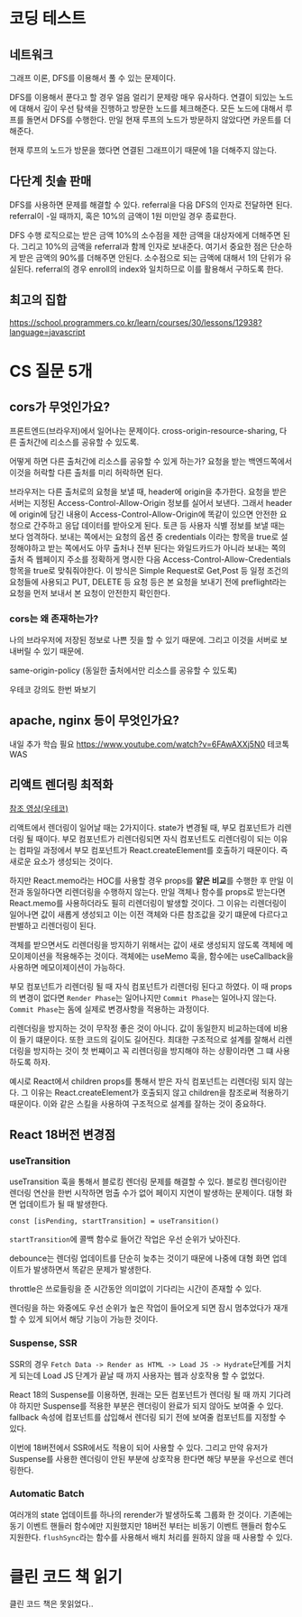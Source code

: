 # 코딩 테스트

## 네트워크

그래프 이론, DFS를 이용해서 풀 수 있는 문제이다.

DFS를 이용해서 푼다고 할 경우 얼음 얼리기 문제랑 매우 유사하다.
연결이 되있는 노드에 대해서 깊이 우선 탐색을 진행하고 방문한 노드를 체크해준다.
모든 노드에 대해서 루프를 돌면서 DFS를 수행한다. 만일 현재 루프의 노드가 방문하지 않았다면 카운트를 더해준다.

현재 루프의 노드가 방문을 했다면 연결된 그래프이기 때문에 1을 더해주지 않는다.

## 다단계 칫솔 판매

DFS를 사용하면 문제를 해결할 수 있다. referral을 다음 DFS의 인자로 전달하면 된다.
referral이 -일 때까지, 혹은 10%의 금액이 1원 미만일 경우 종료한다.

DFS 수행 로직으로는 받은 금액 10%의 소수점을 제한 금액을 대상자에게 더해주면 된다. 그리고 10%의 금액을 referral과 함께 인자로 보내준다.
여기서 중요한 점은 단순하게 받은 금액의 90%를 더해주면 안된다. 소수점으로 되는 금액에 대해서 1의 단위가 유실된다.
referral의 경우 enroll의 index와 일치하므로 이를 활용해서 구하도록 한다.

## 최고의 집합

https://school.programmers.co.kr/learn/courses/30/lessons/12938?language=javascript

# CS 질문 5개

## cors가 무엇인가요?

프론트엔드(브라우저)에서 일어나는 문제이다.
cross-origin-resource-sharing, 다른 출처간에 리소스를 공유할 수 있도록.

어떻게 하면 다른 출처간에 리소스를 공유할 수 있게 하는가? 요청을 받는 백엔드쪽에서 이것을 허락할 다른 출처를 미리 허락하면 된다.

브라우저는 다른 출처로의 요청을 보낼 때, header에 origin을 추가한다. 요청을 받은 서버는 지정된 Access-Control-Allow-Origin 정보를 실어서 보낸다. 그래서 header에 origin에 담긴 내용이 Access-Control-Allow-Origin에 똑같이 있으면 안전한 요청으로 간주하고 응답 데이터를 받아오게 된다.
토큰 등 사용자 식별 정보를 보낼 때는 보다 엄격하다. 보내는 쪽에서는 요청의 옵션 중 credentials 이라는 항목을 true로 설정해야하고 받는 쪽에서도 아무 출처나 전부 된다는 와일드카드가 아니라 보내는 쪽의 출처 즉 웹페이지 주소를 정확하게 명시한 다음 Access-Control-Allow-Credentials 항목을 true로 맞춰줘야한다.
이 방식은 Simple Request로 Get,Post 등 일정 조건의 요청들에 사용되고 PUT, DELETE 등 요청 등은 본 요청을 보내기 전에 preflight라는 요청을 먼저 보내서 본 요청이 안전한지 확인한다.

### cors는 왜 존재하는가?

나의 브라우저에 저장된 정보로 나쁜 짓을 할 수 있기 때문에. 그리고 이것을 서버로 보내버릴 수 있기 때문에.

same-origin-policy (동일한 출처에서만 리소스를 공유할 수 있도록)

우테코 강의도 한번 봐보기

## apache, nginx 등이 무엇인가요?

내일 추가 학습 필요
https://www.youtube.com/watch?v=6FAwAXXj5N0
테코톡 WAS

## 리액트 렌더링 최적화

[참조 영상(우테코)](https://www.youtube.com/watch?v=1YAWshEGU6g&list=PLgXGHBqgT2TvpJ_p9L_yZKPifgdBOzdVH&index=14)

리액트에서 렌더링이 일어날 때는 2가지이다. state가 변경될 때, 부모 컴포넌트가 리렌더링 될 때이다.
부모 컴포넌트가 리렌더링되면 자식 컴포넌트도 리렌더링이 되는 이유는 컴파일 과정에서 부모 컴포넌트가 React.createElement를 호출하기 때문이다. 즉 새로운 요소가 생성되는 것이다.

하지만 React.memo라는 HOC를 사용할 경우 props를 **얕은 비교**를 수행한 후 만일 이전과 동일하다면 리렌더링을 수행하지 않는다. 만일 객체나 함수를 props로 받는다면 React.memo를 사용하더라도 필히 리렌더링이 발생할 것이다. 그 이유는 리렌더링이 일어나면 값이 새롭게 생성되고 이는 이전 객체와 다른 참조값을 갖기 떄문에 다르다고 판별하고 리렌더링이 된다.

객체를 받으면서도 리렌더링을 방지하기 위해서는 값이 새로 생성되지 않도록 객체에 메모이제이션을 적용해주는 것이다. 객체에는 useMemo 훅을, 함수에는 useCallback을 사용하면 메모이제이션이 가능하다.

부모 컴포넌트가 리렌더링 될 때 자식 컴포넌트가 리렌더링 된다고 하였다. 이 때 props의 변경이 없다면 `Render Phase`는 일어나지만 `Commit Phase`는 일어나지 않는다. `Commit Phase`는 돔에 실제로 변경사항을 적용하는 과정이다.

리렌더링을 방지하는 것이 무작정 좋은 것이 아니다. 값이 동일한지 비교하는데에 비용이 들기 떄문이다. 또한 코드의 길이도 길어진다. 최대한 구조적으로 설계를 잘해서 리렌더링을 방지하는 것이 첫 번쨰이고 꼭 리렌더링을 방지해야 하는 상황이라면 그 떄 사용하도록 하자.

예시로 React에서 children props를 통해서 받은 자식 컴포넌트는 리렌더링 되지 않는다. 그 이유는 React.createElement가 호출되지 않고 children을 참조로써 적용하기 때문이다. 이와 같은 스킬을 사용하여 구조적으로 설계를 잘하는 것이 중요하다.

## React 18버전 변경점

### useTransition

useTransition 훅을 통해서 블로킹 렌더링 문제를 해결할 수 있다. 블로킹 렌더링이란 렌더링 연산을 한번 시작하면 멈출 수가 없어 페이지 지연이 발생하는 문제이다. 대형 화면 업데이트가 될 때 발생한다.

```
const [isPending, startTransition] = useTransition()
```

`startTransition`에 콜백 함수로 들어간 작업은 우선 순위가 낮아진다.

debounce는 렌더링 업데이트를 단순히 늦추는 것이기 때문에 나중에 대형 화면 업데이트가 발생하면서 똑같은 문제가 발생한다.

throttle은 쓰로들링을 준 시간동안 의미없이 기다리는 시간이 존재할 수 있다.

렌더링을 하는 와중에도 우선 순위가 높은 작업이 들어오게 되면 잠시 멈추었다가 재개할 수 있게 되어서 해당 기능이 가능한 것이다.

### Suspense, SSR

SSR의 경우 `Fetch Data -> Render as HTML -> Load JS -> Hydrate`단계를 거치게 되는데 Load JS 단계가 끝날 때 까지 사용자는 웹과 상호작용 할 수 없었다.

React 18의 Suspense를 이용하면, 원래는 모든 컴포넌트가 렌더링 될 때 까지 기다려야 하지만 Suspense를 적용한 부분은 렌더링이 완료가 되지 않아도 보여줄 수 있다. fallback 속성에 컴포넌트를 삽입해서 렌더링 되기 전에 보여줄 컴포넌트를 지정할 수 있다.

이번에 18버전에서 SSR에서도 적용이 되어 사용할 수 있다. 그리고 만약 유저가 Suspense를 사용한 렌더링이 안된 부분에 상호작용 한다면 해당 부분을 우선으로 렌더링한다.

### Automatic Batch

여러개의 state 업데이트를 하나의 rerender가 발생하도록 그룹화 한 것이다. 기존에는 동기 이벤트 핸들러 함수에만 지원했지만 18버전 부터는 비동기 이벤트 핸들러 함수도 지원한다. `flushSync`라는 함수를 사용해서 배치 처리를 원하지 않을 때 사용할 수 있다.

# 클린 코드 책 읽기

클린 코드 책은 못읽었다..
